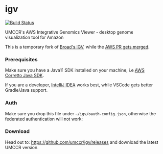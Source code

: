 # igv
[![Build Status](https://travis-ci.org/igvteam/igv.svg?branch=master)](https://travis-ci.org/igvteam/igv)

UMCCR's AWS Integrative Genomics Viewer - desktop genome visualization tool for Amazon

This is a temporary fork of [Broad's IGV](https://github.com/igvteam/igv), while the [AWS PR gets merged](https://github.com/igvteam/igv/pull/620). 

### Prerequisites

Make sure you have a Java11 SDK installed on your machine, i.e [AWS Corretto Java SDK](https://docs.aws.amazon.com/corretto/latest/corretto-11-ug/downloads-list.html).

If you are a developer, [IntelliJ IDEA](https://www.jetbrains.com/idea/download/download-thanks.html) works best, while VSCode gets better Gradle/Java support.

### Auth

Make sure you drop this file under `~/igv/oauth-config.json`, otherwise the federated authentication will not work:


### Download

Head out to: https://github.com/umccr/igv/releases and download the latest UMCCR version.
